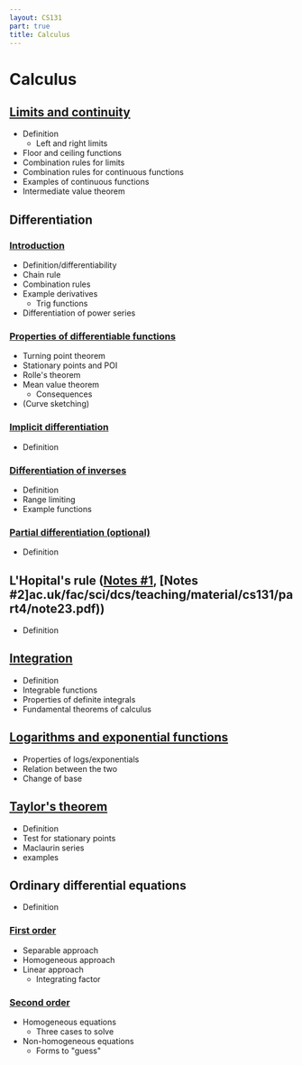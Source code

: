 ```yaml
---
layout: CS131
part: true
title: Calculus
---
```


# Calculus

## [Limits and continuity](https://warwick.ac.uk/fac/sci/dcs/teaching/material/cs131/part4/note19.pdf)

- Definition
  - Left and right limits
- Floor and ceiling functions
- Combination rules for limits
- Combination rules for continuous functions
- Examples of continuous functions
- Intermediate value theorem

## Differentiation

### [Introduction](https://warwick.ac.uk/fac/sci/dcs/teaching/material/cs131/part4/note20.pdf)

- Definition/differentiability
- Chain rule
- Combination rules
- Example derivatives
  - Trig functions
- Differentiation of power series

### [Properties of differentiable functions](https://warwick.ac.uk/fac/sci/dcs/teaching/material/cs131/part4/note21.pdf)

- Turning point theorem
- Stationary points and POI
- Rolle's theorem
- Mean value theorem
  - Consequences
- (Curve sketching)

### [Implicit differentiation](https://warwick.ac.uk/fac/sci/dcs/teaching/material/cs131/part4/note22.pdf)

- Definition

### [Differentiation of inverses](https://warwick.ac.uk/fac/sci/dcs/teaching/material/cs131/part4/note23.pdf)

- Definition
- Range limiting
- Example functions

### [Partial differentiation (optional)](https://warwick.ac.uk/fac/sci/dcs/teaching/material/cs131/part4/note20.pdf)

- Definition

## L'Hopital's rule ([Notes #1](https://warwick.ac.uk/fac/sci/dcs/teaching/material/cs131/part4/note22.pdf), [Notes #2]ac.uk/fac/sci/dcs/teaching/material/cs131/part4/note23.pdf))

- Definition

## [Integration](https://warwick.ac.uk/fac/sci/dcs/teaching/material/cs131/part4/note24.pdf)

- Definition
- Integrable functions
- Properties of definite integrals
- Fundamental theorems of calculus

## [Logarithms and exponential functions](https://warwick.ac.uk/fac/sci/dcs/teaching/material/cs131/part4/note25.pdf)

- Properties of logs/exponentials
- Relation between the two
- Change of base

## [Taylor's theorem](https://warwick.ac.uk/fac/sci/dcs/teaching/material/cs131/part4/note26.pdf)

- Definition
- Test for stationary points
- Maclaurin series
- examples

## Ordinary differential equations

- Definition

### [First order](https://warwick.ac.uk/fac/sci/dcs/teaching/material/cs131/part4/note27.pdf)

- Separable approach
- Homogeneous approach
- Linear approach
  - Integrating factor

### [Second order](https://warwick.ac.uk/fac/sci/dcs/teaching/material/cs131/part4/note28.pdf)

 - Homogeneous equations
    - Three cases to solve
 - Non-homogeneous equations
    - Forms to "guess"
